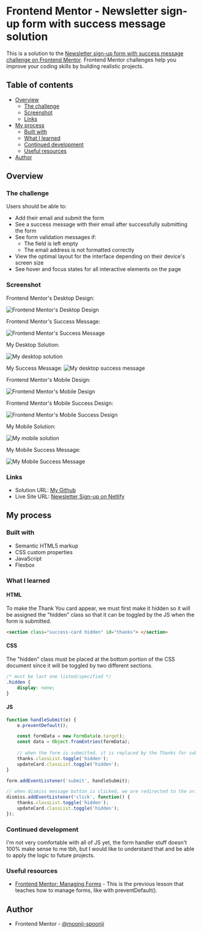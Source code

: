# Frontend Mentor - Newsletter sign-up form with success message solution

This is a solution to the [Newsletter sign-up form with success message challenge on Frontend Mentor](https://www.frontendmentor.io/challenges/newsletter-signup-form-with-success-message-3FC1AZbNrv). Frontend Mentor challenges help you improve your coding skills by building realistic projects. 

## Table of contents

- [Overview](#overview)
  - [The challenge](#the-challenge)
  - [Screenshot](#screenshot)
  - [Links](#links)
- [My process](#my-process)
  - [Built with](#built-with)
  - [What I learned](#what-i-learned)
  - [Continued development](#continued-development)
  - [Useful resources](#useful-resources)
- [Author](#author)

## Overview

### The challenge

Users should be able to:

- Add their email and submit the form
- See a success message with their email after successfully submitting the form
- See form validation messages if:
  - The field is left empty
  - The email address is not formatted correctly
- View the optimal layout for the interface depending on their device's screen size
- See hover and focus states for all interactive elements on the page

### Screenshot

Frontend Mentor's Desktop Design: 

![Frontend Mentor's Desktop Design](./design/desktop-design.jpg)

Frontend Mentor's Success Message: 

![Frontend Mentor's Success Message](./design/desktop-success.jpg)

My Desktop Solution:

![My desktop solution](my_desktop_solution.png)

My Success Message:
![My desktop success message](my_desktop_success_solution.png)


Frontend Mentor's Mobile Design:

![Frontend Mentor's Mobile Design](./design/mobile-design.jpg)

Frontend Mentor's Mobile Success Design: 

![Frontend Mentor's Mobile Success Design](./design/mobile-success.jpg)

My Mobile Solution: 

![My mobile solution](my_mobile_solution_1.png)

My Mobile Success Message: 

![My Mobile Success Message](my_mobile_success_solution.png)


### Links

- Solution URL: [My Github](https://github.com/moonji-spoonji/Newsletter-Sign-up-with-Success-Message)
- Live Site URL: [Newsletter Sign-up on Netlify](https://newsletter-sign-up-moonji.netlify.app/)

## My process

### Built with

- Semantic HTML5 markup
- CSS custom properties
- JavaScript
- Flexbox

### What I learned

#### HTML 
To make the Thank You card appear, we must first make it hidden so it will be assigned the "hidden" class so that it can be toggled by the JS when the form is submitted.
```html
<section class="success-card hidden" id="thanks"> </section>
```

#### CSS
The "hidden" class must be placed at the bottom portion of the CSS document since it will be toggled by two different sections.
```css
/* must be last one listed/specified */
.hidden {
    display: none;
}
```

#### JS
```js
function handleSubmit(e) {
    e.preventDefault();

    const formData = new FormData(e.target);
    const data = Object.fromEntries(formData);
    
    // when the form is submitted, it is replaced by the Thanks for subscribing card 
    thanks.classList.toggle('hidden');
    updateCard.classList.toggle('hidden');
}

form.addEventListener('submit', handleSubmit);

// when dismiss message button is clicked, we are redirected to the original form
dismiss.addEventListener('click', function() {
    thanks.classList.toggle('hidden');    
    updateCard.classList.toggle('hidden');
});
```

### Continued development

I'm not very comfortable with all of JS yet, the form handler stuff doesn't 100% make sense to me tbh, but I would like to understand that and be able to apply the logic to future projects.

### Useful resources

- [Frontend Mentor: Managing Forms](https://www.frontendmentor.io/learning-paths/javascript-fundamentals-oR7g6-mTZ-/steps/66f70aee5832c087f295b057/article/read) - This is the previous lesson that teaches how to manage forms, like with preventDefault().

## Author

- Frontend Mentor - [@moonji-spoonji](https://www.frontendmentor.io/profile/moonji-spoonji)

